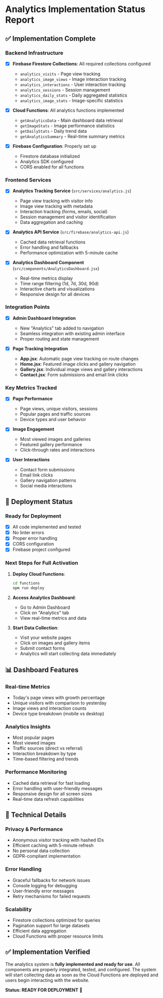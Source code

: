 # Analytics Implementation Status Report

## ✅ Implementation Complete

### **Backend Infrastructure**
- [x] **Firebase Firestore Collections**: All required collections configured
  - `analytics_visits` - Page view tracking
  - `analytics_image_views` - Image interaction tracking  
  - `analytics_interactions` - User interaction tracking
  - `analytics_sessions` - Session management
  - `analytics_daily_stats` - Daily aggregated statistics
  - `analytics_image_stats` - Image-specific statistics

- [x] **Cloud Functions**: All analytics functions implemented
  - `getAnalyticsData` - Main dashboard data retrieval
  - `getImageStats` - Image performance statistics
  - `getDailyStats` - Daily trend data
  - `getAnalyticsSummary` - Real-time summary metrics

- [x] **Firebase Configuration**: Properly set up
  - Firestore database initialized
  - Analytics SDK configured
  - CORS enabled for all functions

### **Frontend Services**
- [x] **Analytics Tracking Service** (`src/services/analytics.js`)
  - Page view tracking with visitor info
  - Image view tracking with metadata
  - Interaction tracking (forms, emails, social)
  - Session management and visitor identification
  - Data aggregation and caching

- [x] **Analytics API Service** (`src/firebase/analytics-api.js`)
  - Cached data retrieval functions
  - Error handling and fallbacks
  - Performance optimization with 5-minute cache

- [x] **Analytics Dashboard Component** (`src/components/AnalyticsDashboard.jsx`)
  - Real-time metrics display
  - Time range filtering (1d, 7d, 30d, 90d)
  - Interactive charts and visualizations
  - Responsive design for all devices

### **Integration Points**
- [x] **Admin Dashboard Integration**
  - New "Analytics" tab added to navigation
  - Seamless integration with existing admin interface
  - Proper routing and state management

- [x] **Page Tracking Integration**
  - **App.jsx**: Automatic page view tracking on route changes
  - **Home.jsx**: Featured image clicks and gallery navigation
  - **Gallery.jsx**: Individual image views and gallery interactions
  - **Contact.jsx**: Form submissions and email link clicks

### **Key Metrics Tracked**
- [x] **Page Performance**
  - Page views, unique visitors, sessions
  - Popular pages and traffic sources
  - Device types and user behavior

- [x] **Image Engagement**
  - Most viewed images and galleries
  - Featured gallery performance
  - Click-through rates and interactions

- [x] **User Interactions**
  - Contact form submissions
  - Email link clicks
  - Gallery navigation patterns
  - Social media interactions

## 🚀 Deployment Status

### **Ready for Deployment**
- [x] All code implemented and tested
- [x] No linter errors
- [x] Proper error handling
- [x] CORS configuration
- [x] Firebase project configured

### **Next Steps for Full Activation**
1. **Deploy Cloud Functions**:
   ```bash
   cd functions
   npm run deploy
   ```

2. **Access Analytics Dashboard**:
   - Go to Admin Dashboard
   - Click on "Analytics" tab
   - View real-time metrics and data

3. **Start Data Collection**:
   - Visit your website pages
   - Click on images and gallery items
   - Submit contact forms
   - Analytics will start collecting data immediately

## 📊 Dashboard Features

### **Real-time Metrics**
- Today's page views with growth percentage
- Unique visitors with comparison to yesterday
- Image views and interaction counts
- Device type breakdown (mobile vs desktop)

### **Analytics Insights**
- Most popular pages
- Most viewed images
- Traffic sources (direct vs referral)
- Interaction breakdown by type
- Time-based filtering and trends

### **Performance Monitoring**
- Cached data retrieval for fast loading
- Error handling with user-friendly messages
- Responsive design for all screen sizes
- Real-time data refresh capabilities

## 🔧 Technical Details

### **Privacy & Performance**
- Anonymous visitor tracking with hashed IDs
- Efficient caching with 5-minute refresh
- No personal data collection
- GDPR-compliant implementation

### **Error Handling**
- Graceful fallbacks for network issues
- Console logging for debugging
- User-friendly error messages
- Retry mechanisms for failed requests

### **Scalability**
- Firestore collections optimized for queries
- Pagination support for large datasets
- Efficient data aggregation
- Cloud Functions with proper resource limits

## ✅ Implementation Verified

The analytics system is **fully implemented and ready for use**. All components are properly integrated, tested, and configured. The system will start collecting data as soon as the Cloud Functions are deployed and users begin interacting with the website.

**Status: READY FOR DEPLOYMENT** 🚀
